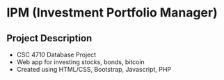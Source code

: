 # IPM (Investment Portfolio Manager)
## Project Description
- CSC 4710 Database Project
- Web app for investing stocks, bonds, bitcoin
- Created using HTML/CSS, Bootstrap, Javascript, PHP

